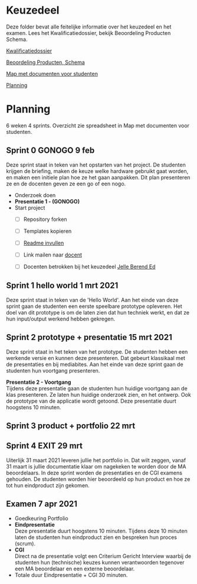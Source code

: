 # Keuzedeel
Deze folder bevat alle feitelijke informatie over het keuzedeel en het examen.  Lees het Kwalificatiedossier, bekijk Beoordeling Producten Schema.



[Kwalificatiedossier](https://github.com/MediacollegeAmsterdam/Keuzedeel-Special-Input-Output-2019/blob/master/Keuzedeel/Special_Input_-_Output.pdf)

[Beoordeling Producten, Schema](https://github.com/MediacollegeAmsterdam/Keuzedeel-Special-Input-Output-2019/blob/master/Keuzedeel/Beoordeling%20producten%20schema.pdf)

[Map met documenten voor studenten](https://teams.microsoft.com/_#/school/files/Special%20Input%20-%20Output?threadId=19%3A9a7f228cc90742fb93a0d35a39ae8e5a%40thread.tacv2&ctx=channel&context=Special%2520Input%2520-%2520Output&rootfolder=%252Fteams%252FGD3A1920%252FGedeelde%2520documenten%252FSpecial%2520Input%2520-%2520Output)

[Planning](https://github.com/MediacollegeAmsterdam/Keuzedeel-Special-Input-Output-2021/blob/master/Keuzedeel/Planning%20Keuzedeel%20Input%20Ouput%202021%20.pdf)

# Planning
6 weken 4 sprints. Overzicht zie spreadsheet in Map met documenten voor studenten.

## Sprint 0 GONOGO  9 feb <SPRINT>
Deze sprint staat in teken van het opstarten van het project. De studenten krijgen de briefing, maken de keuze welke hardware gebruikt gaat worden, en maken een initiele plan hoe ze het gaan aanpakken. Dit plan presenteren ze en de docenten geven ze een go of een nogo.

* Onderzoek doen
* **Presentatie 1 - (GONOGO)**
* Start project
  * [ ] Repository forken
  * [ ] Templates kopieren
  * [ ] [Readme invullen](../readme.md)
  * [ ] Link mailen naar [docent](e.schenk@ma-web.nl) 
  * [ ] Docenten betrokken bij het keuzedeel [Jelle ](j.sjollema@ma-web.nl) [Berend ](b.Weij@ma-web.nl) [Ed](e.schenk@ma-web.nl) 

 
## Sprint 1   hello world 1 mrt 2021<SPRINT> 

Deze sprint staat in teken van de 'Hello World'. Aan het einde van deze sprint gaan de studenten een eerste speelbare prototype opleveren. Het doel van dit prototype is om de laten zien dat hun techniek werkt, en dat ze hun input/output werkend hebben gekregen.



## Sprint 2   prototype + presentatie 15 mrt 2021<SPRINT>

Deze sprint staat in het teken van het prototype. De studenten hebben een werkende versie en kunnen deze presenteren. Dat gebeurt klassikaal met de presentaties en bij mediabites. Aan het einde van deze sprint gaan de studenten hun voortgang presenteren.

**Presentatie 2 - Voortgang**  
Tijdens deze presentatie gaan de studenten hun huidige voortgang aan de klas presenteren. Ze laten hun huidige onderzoek zien, en het ontwerp. Ook de prototype van de applicatie wordt getoond. Deze presentatie duurt hoogstens 10 minuten.

## Sprint 3  product + portfolio 22 mrt <SPRINT>


  
## Sprint 4 EXIT 29 mrt<SPRINT>
Uiterlijk 31 maart 2021 leveren jullie het portfolio in. Dat wilt zeggen, vanaf 31 maart is jullie documentatie klaar om nagekeken te worden door de MA beoordelaars.
In deze sprint worden de presentaties en de CGI examens gehouden. De studenten worden hier beoordeeld op hun product en hoe ze tot hun eindproduct zijn gekomen.

## Examen 7 apr 2021 <SPRINT>
* Goedkeuring Portfolio
* **Eindpresentatie**  
  Deze presentatie duurt hoogstens 10 minuten. Tijdens deze 10 minuten laten de studenten hun eindproduct zien en bespreken hun proces (scrum).
* **CGI**  
  Direct na de presentatie volgt een Criterium Gericht Interview waarbij de studenten hun (technische) keuzes kunnen verantwoorden tegenover een MA beoordelaar en een externe beoordelaar.
* Totale duur Eindpresentatie + CGI 30 minuten.
